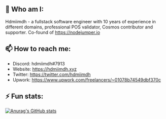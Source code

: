 ## 👋 Who am I:

Hdmiimdh - a fullstack software engineer with 10 years of experience in different domains, professional POS validator, Cosmos contributor and supporter. 
Co-found of https://nodejumper.io

## 📫 How to reach me:

- Discord: hdmiimdh#7913
- Website: https://hdmiimdh.xyz
- Twitter: https://twitter.com/hdmiimdh
- Upwork: https://www.upwork.com/freelancers/~01078b74549dbf370c

## ⚡ Fun stats:
[![Anurag's GitHub stats](https://github-readme-stats.vercel.app/api?show_icons=true&username=hdmiimdh)](https://github.com/anuraghazra/github-readme-stats)
